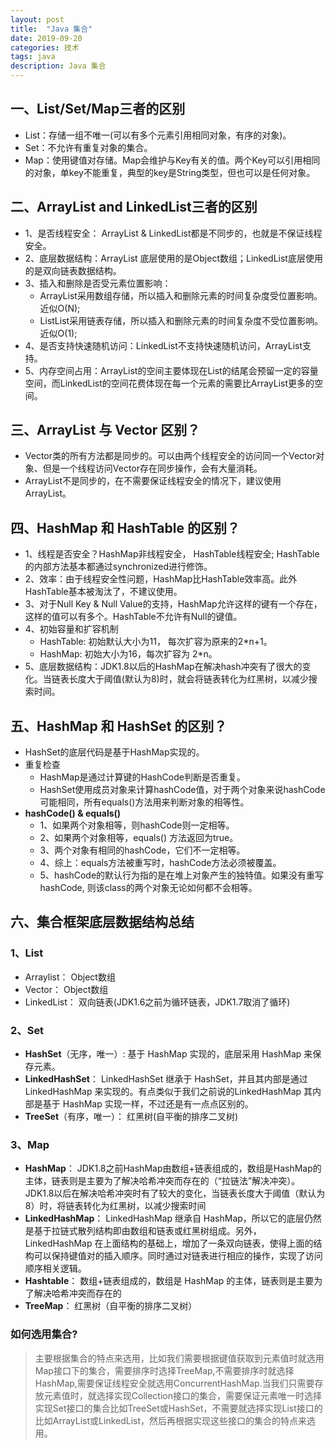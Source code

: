 ```yaml
---
layout: post
title:  "Java 集合"
date: 2019-09-20
categories: 技术
tags: java
description: Java 集合
---
```


## 一、List/Set/Map三者的区别
- List：存储一组不唯一(可以有多个元素引用相同对象，有序的对象)。
- Set：不允许有重复对象的集合。
- Map：使用键值对存储。Map会维护与Key有关的值。两个Key可以引用相同的对象，单key不能重复，典型的key是String类型，但也可以是任何对象。

## 二、ArrayList and LinkedList三者的区别
- 1、是否线程安全： ArrayList & LinkedList都是不同步的，也就是不保证线程安全。
- 2、底层数据结构：ArrayList 底层使用的是Object数组；LinkedList底层使用的是双向链表数据结构。
- 3、插入和删除是否受元素位置影响：
	- ArrayList采用数组存储，所以插入和删除元素的时间复杂度受位置影响。近似O(N);
	- ListList采用链表存储，所以插入和删除元素的时间复杂度不受位置影响。近似O(1);
- 4、是否支持快速随机访问：LinkedList不支持快速随机访问，ArrayList支持。
- 5、内存空间占用：ArrayList的空间主要体现在List的结尾会预留一定的容量空间，而LinkedList的空间花费体现在每一个元素的需要比ArrayList更多的空间。

## 三、ArrayList 与 Vector 区别？
- Vector类的所有方法都是同步的。可以由两个线程安全的访问同一个Vector对象、但是一个线程访问Vector存在同步操作，会有大量消耗。
- ArrayList不是同步的，在不需要保证线程安全的情况下，建议使用ArrayList。

## 四、HashMap 和 HashTable 的区别？
- 1、线程是否安全？HashMap非线程安全， HashTable线程安全; HashTable的内部方法基本都通过synchronized进行修饰。
- 2、效率：由于线程安全性问题，HashMap比HashTable效率高。此外HashTable基本被淘汰了，不建议使用。
- 3、对于Null Key & Null Value的支持，HashMap允许这样的键有一个存在，这样的值可以有多个。HashTable不允许有Null的键值。
- 4、初始容量和扩容机制
	- HashTable: 初始默认大小为11， 每次扩容为原来的2*n+1。
	- HashMap: 初始大小为16，每次扩容为 2*n。
- 5、底层数据结构：JDK1.8以后的HashMap在解决hash冲突有了很大的变化。当链表长度大于阈值(默认为8)时，就会将链表转化为红黑树，以减少搜索时间。  

## 五、HashMap 和 HashSet 的区别？ 

- HashSet的底层代码是基于HashMap实现的。
- 重复检查
	- HashMap是通过计算键的HashCode判断是否重复。
	- HashSet使用成员对象来计算hashCode值，对于两个对象来说hashCode可能相同，所有equals()方法用来判断对象的相等性。 
- **hashCode() & equals()** 
	- 1、如果两个对象相等，则hashCode则一定相等。
	- 2、如果两个对象相等，equals() 方法返回为true。
	- 3、两个对象有相同的hashCode，它们不一定相等。
	- 4、综上：equals方法被重写时，hashCode方法必须被覆盖。
	- 5、hashCode的默认行为指的是在堆上对象产生的独特值。如果没有重写hashCode, 则该class的两个对象无论如何都不会相等。



## 六、集合框架底层数据结构总结
### 1、List
- Arraylist： Object数组
- Vector： Object数组
- LinkedList： 双向链表(JDK1.6之前为循环链表，JDK1.7取消了循环)

### 2、Set
- **HashSet**（无序，唯一）: 基于 HashMap 实现的，底层采用 HashMap 来保存元素。
- **LinkedHashSet**： LinkedHashSet 继承于 HashSet，并且其内部是通过 LinkedHashMap 来实现的。有点类似于我们之前说的LinkedHashMap 其内部是基于 HashMap 实现一样，不过还是有一点点区别的。
- **TreeSet**（有序，唯一）： 红黑树(自平衡的排序二叉树)

### 3、Map
- **HashMap**： JDK1.8之前HashMap由数组+链表组成的，数组是HashMap的主体，链表则是主要为了解决哈希冲突而存在的（“拉链法”解决冲突）。JDK1.8以后在解决哈希冲突时有了较大的变化，当链表长度大于阈值（默认为8）时，将链表转化为红黑树，以减少搜索时间
- **LinkedHashMap**： LinkedHashMap 继承自 HashMap，所以它的底层仍然是基于拉链式散列结构即由数组和链表或红黑树组成。另外，LinkedHashMap 在上面结构的基础上，增加了一条双向链表，使得上面的结构可以保持键值对的插入顺序。同时通过对链表进行相应的操作，实现了访问顺序相关逻辑。
- **Hashtable**： 数组+链表组成的，数组是 HashMap 的主体，链表则是主要为了解决哈希冲突而存在的
- **TreeMap**： 红黑树（自平衡的排序二叉树）

### 如何选用集合?
> 主要根据集合的特点来选用，比如我们需要根据键值获取到元素值时就选用Map接口下的集合，需要排序时选择TreeMap,不需要排序时就选择HashMap,需要保证线程安全就选用ConcurrentHashMap.当我们只需要存放元素值时，就选择实现Collection接口的集合，需要保证元素唯一时选择实现Set接口的集合比如TreeSet或HashSet，不需要就选择实现List接口的比如ArrayList或LinkedList，然后再根据实现这些接口的集合的特点来选用。


